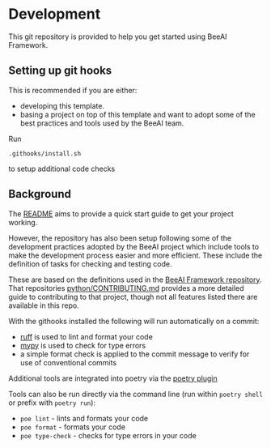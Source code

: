 # Development

This git repository is provided to help you get started using BeeAI Framework.

## Setting up git hooks 

This is recommended if you are either:

* developing this template.
* basing a project on top of this template and want to adopt some of the best practices and tools used by the BeeAI team.

Run 
```
.githooks/install.sh
```
to setup additional code checks


## Background

The [README](README.md) aims to provide a quick start guide to get your project working.

However, the repository has also been setup following some of the development practices adopted by the BeeAI project which
include tools to make the development process easier and more efficient. These include the definition of tasks for
checking and testing code.

These are based on the definitions used in the  [BeeAI Framework repository](https://github.com/beeai-framework/beeai_framework).
That repositories [python/CONTRIBUTING.md](https://github.com/i-am-bee/beeai-framework/blob/main/python/CONTRIBUTING.md)
provides a more detailed guide to contributing to that project, though not all features listed there are available in this repo.


With the githooks installed the following will run automatically on a commit:

* [ruff](https://github.com/astral-sh/ruff) is used to lint and format your code
* [mypy](https://github.com/python/mypy) is used to check for type errors
* a simple format check is applied to the commit message to verify for use of conventional commits

Additional tools are integrated into poetry via the [poetry plugin](https://poethepoet.natn.io/poetry_plugin.html)

Tools can also be run directly via the command line (run within `poetry shell` or prefix with `poetry run`):

* `poe lint` - lints and formats your code
* `poe format` - formats your code
* `poe type-check` - checks for type errors in your code